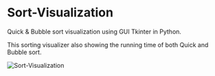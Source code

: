 # Sort-Visualization

Quick & Bubble sort visualization using GUI Tkinter in Python.

This sorting visualizer also showing the running time of both Quick and Bubble sort.

![Sort-Visualization](https://user-images.githubusercontent.com/52734498/102243623-f4519e80-3f2d-11eb-9f98-af1c95a4d1f5.gif)

